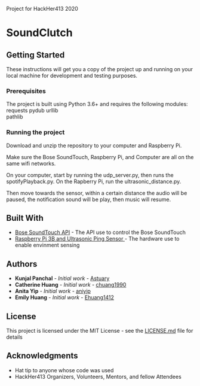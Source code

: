 Project for HackHer413 2020

# SoundClutch



## Getting Started

These instructions will get you a copy of the project up and running on your local machine for development and testing purposes. 

### Prerequisites

The project is built using Python 3.6+ and requires the following modules:
requests
pydub
urllib   
pathlib

### Running the project

Download and unzip the repository to your computer and Raspberry Pi.

Make sure the Bose SoundTouch, Raspberry Pi, and Computer are all on the same wifi networks. 

On your computer, start by running the udp_server.py, then runs the spotifyPlayback.py.  On the Rapberry Pi, run the ultrasonic_distance.py.

Then move towards the sensor, within a certain distance the audio will be paused, the notification sound will be play, then music will resume.

## Built With

* [
Bose SoundTouch API](https://developer.bose.com/guides/bose-soundtouch-api) - The API use to control the Bose SoundTouch
* [Raspberry Pi 3B and Ultrasonic Ping Sensor
](https://www.raspberrypi.org/documentation/) - The hardware use to enable envinment sensing
## Authors

* **Kunjal Panchal** - *Initial work* - [Astuary](https://github.com/Astuary)
* **Catherine Huang** - *Initial work* - [chuang1990](https://github.com/chuang1990)
* **Anita Yip** - *Initial work* - [aniyip](https://github.com/aniyip)
* **Emily Huang** - *Initial work* - [Ehuang1412](https://github.com/Ehuang1412)

## License

This project is licensed under the MIT License - see the [LICENSE.md](LICENSE.md) file for details

## Acknowledgments

* Hat tip to anyone whose code was used
* HackHer413 Organizers, Volunteers, Mentors, and fellow Attendees